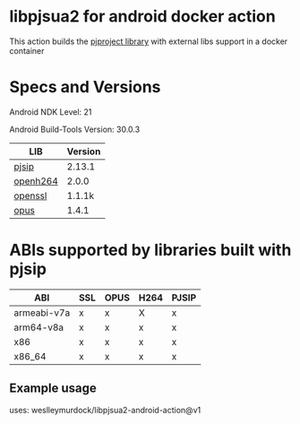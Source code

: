 # libpjsua2 for android docker action

This action builds the [pjproject library](https://github.com/pjsip/pjproject) with external libs support in a docker container

# Specs and Versions

Android NDK Level: 21

Android Build-Tools Version: 30.0.3

|      LIB                                           | Version |
|----------------------------------------------------|---------|
|     [pjsip](https://github.com/pjsip/pjproject)    |  2.13.1 |
|    [openh264](https://github.com/cisco/openh264)   |  2.0.0  |
|    [openssl](https://github.com/openssl/openssl)   |  1.1.1k |
|      [opus](https://github.com/xiph/opus)          |  1.4.1  |


# ABIs supported by libraries built with pjsip 


|      ABI      | SSL | OPUS  | H264 | PJSIP |
|---------------|-----|-------|------|-------|
|  armeabi-v7a  |  x  |   x   |   X  |   x   |
|   arm64-v8a   |  x  |   x   |   x  |   x   |
|      x86      |  x  |   x   |   x  |   x   |
|     x86_64    |  x  |   x   |   x  |   x   |


## Example usage

uses: weslleymurdock/libpjsua2-android-action@v1
